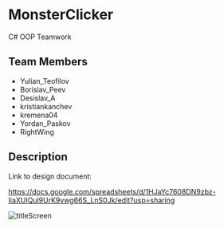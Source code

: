 # MonsterClicker
C# OOP Teamwork
## Team Members
 - Yulian_Teofilov
 - Borislav_Peev
 - Desislav_A
 - kristiankanchev
 - kremena04
 - Yordan_Paskov
 - RightWing

## Description

Link to design document:

https://docs.google.com/spreadsheets/d/1HJaYc7608DN9zbz-IiaXUIQul9UrK9vwg66S_LnS0Jk/edit?usp=sharing


![titleScreen](https://github.com/Barrelrolla/MonsterClicker/Pictures/title.png)